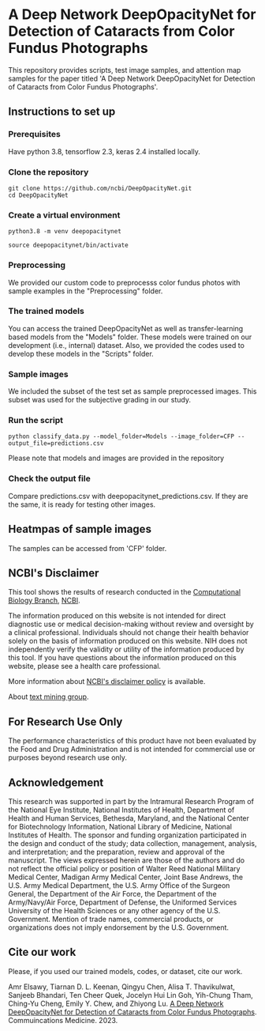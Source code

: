 # A Deep Network DeepOpacityNet for Detection of Cataracts from Color Fundus Photographs
This repository provides scripts, test image samples, and attention map samples for the paper titled 'A Deep Network DeepOpacityNet for Detection of Cataracts from Color Fundus Photographs'.

## Instructions to set up
### Prerequisites
Have python 3.8, tensorflow 2.3, keras 2.4 installed locally.

### Clone the repository
```
git clone https://github.com/ncbi/DeepOpacityNet.git
cd DeepOpacityNet
```

### Create a virtual environment
```
python3.8 -m venv deepopacitynet

source deepopacitynet/bin/activate 
```

### Preprocessing
We provided our custom code to preprocesss color fundus photos with sample examples in the "Preprocessing" folder.

### The trained models
You can access the trained DeepOpacityNet as well as transfer-learning based models from the "Models" folder. These models were trained on our development (i.e., internal) dataset. Also, we provided the codes used to develop these models in the "Scripts" folder.

### Sample images
We included the subset of the test set as sample preprocessed images. This subset was used for the subjective grading in our study.


### Run the script
```
python classify_data.py --model_folder=Models --image_folder=CFP --output_file=predictions.csv
```
Please note that models and images are provided in the repository


### Check the output file
Compare predictions.csv with deepopacitynet_predictions.csv. If they are the same, it is ready for testing other images.

## Heatmpas of sample images
The samples can be accessed from 'CFP' folder.

## NCBI's Disclaimer
This tool shows the results of research conducted in the [Computational Biology Branch](https://www.ncbi.nlm.nih.gov/research/), [NCBI](https://www.ncbi.nlm.nih.gov/home/about). 

The information produced on this website is not intended for direct diagnostic use or medical decision-making without review and oversight by a clinical professional. Individuals should not change their health behavior solely on the basis of information produced on this website. NIH does not independently verify the validity or utility of the information produced by this tool. If you have questions about the information produced on this website, please see a health care professional. 

More information about [NCBI's disclaimer policy](https://www.ncbi.nlm.nih.gov/home/about/policies.shtml) is available.

About [text mining group](https://www.ncbi.nlm.nih.gov/research/bionlp/).

## For Research Use Only
The performance characteristics of this product have not been evaluated by the Food and Drug Administration and is not intended for commercial use or purposes beyond research use only. 

## Acknowledgement
This research was supported in part by the Intramural Research Program of the National Eye Institute, National Institutes of Health, Department of Health and Human Services, Bethesda, Maryland, and the National Center for Biotechnology Information, National Library of Medicine, National Institutes of Health. The sponsor and funding organization participated in the design and conduct of the study; data collection, management, analysis, and interpretation; and the preparation, review and approval of the manuscript.
The views expressed herein are those of the authors and do not reflect the official policy or position of Walter Reed National Military Medical Center, Madigan Army Medical Center, Joint Base Andrews, the U.S. Army Medical Department, the U.S. Army Office of the Surgeon General, the Department of the Air Force, the Department of the Army/Navy/Air Force, Department of Defense, the Uniformed Services University of the Health Sciences or any other agency of the U.S. Government. Mention of trade names, commercial products, or organizations does not imply endorsement by the U.S. Government.


## Cite our work
Please, if you used our trained models, codes, or dataset, cite our work.

Amr Elsawy, Tiarnan D. L. Keenan, Qingyu Chen, Alisa T. Thavikulwat, Sanjeeb Bhandari, Ten Cheer Quek, Jocelyn Hui Lin Goh, Yih-Chung Tham, Ching-Yu Cheng, Emily Y. Chew, and Zhiyong Lu. [A Deep Network DeepOpacityNet for Detection of Cataracts from Color Fundus Photographs](https://www.nature.com/commsmed/). Commuincations Medicine. 2023.